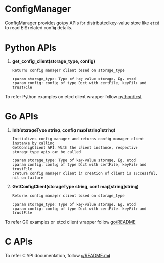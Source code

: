 # ConfigManager

ConfigManager provides go/py APIs for distributed key-value store like `etcd` to read EIS related config details.

# Python APIs

1. **get_config_client(storage_type, config)**
        
   ```
   Returns config manager client based on storage_type
   
   :param storage_type: Type of key-value storage, Eg. etcd
   :param config: config of type Dict with certFile, keyFile and trustFile
   ```

To refer Python examples on etcd client wrapper follow [python/test](python/test)

# Go APIs

1. **Init(storageType string, config map[string]string)**
        
    ```
    Initializes config manager and returns config manager client instance by calling 
    GetConfigClient API, With the client instance, respective storage_type apis can be called
    
    :param storage_type: Type of key-value storage, Eg. etcd
    :param config: config of type Dict with certFile, keyFile and trustFile
    :return config manager client if creation of client is successful, nil on failure
    ```

2. **GetConfigClient(storageType string, conf map[string]string)**
        
    ```
    Returns config manager client based on storage_type
    
    :param storage_type: Type of key-value storage, Eg. etcd
    :param config: config of type Dict with certFile, keyFile and trustFile
    ```
        
To refer GO examples on etcd client wrapper follow [go/README](go/README)

# C APIs

To refer C API documentation, follow [c/README.md](c/README.md)
